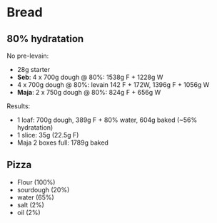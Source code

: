 # Bread

## 80% hydratation

No pre-levain:

- 28g starter
- **Seb**: 4 x 700g dough @ 80%: 1538g F + 1228g W
- 4 x 700g dough @ 80%: levain 142 F + 172W, 1396g F + 1056g W
- **Maja**: 2 x 750g dough @ 80%: 824g F + 656g W

Results:

- 1 loaf: 700g dough, 389g F + 80% water, 604g baked (~56% hydratation)
- 1 slice: 35g (22.5g F)
- Maja 2 boxes full: 1789g baked

## Pizza

- Flour (100%)
- sourdough (20%)
- water (65%)
- salt (2%)
- oil (2%)
